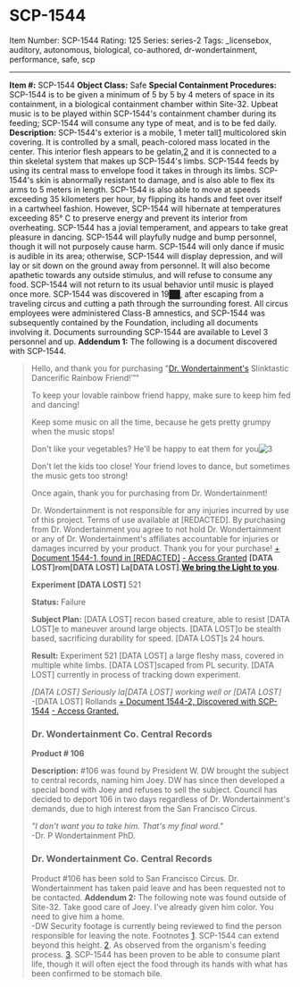 # SCP-1544
Item Number: SCP-1544
Rating: 125
Series: series-2
Tags: _licensebox, auditory, autonomous, biological, co-authored, dr-wondertainment, performance, safe, scp

---

**Item #:** SCP-1544
**Object Class:** Safe
**Special Containment Procedures:** SCP-1544 is to be given a minimum of 5 by 5 by 4 meters of space in its containment, in a biological containment chamber within Site-32. Upbeat music is to be played within SCP-1544's containment chamber during its feeding; SCP-1544 will consume any type of meat, and is to be fed daily.
**Description:** SCP-1544's exterior is a mobile, 1 meter tall[1](javascript:;) multicolored skin covering. It is controlled by a small, peach-colored mass located in the center. This interior flesh appears to be gelatin,[2](javascript:;) and it is connected to a thin skeletal system that makes up SCP-1544's limbs. SCP-1544 feeds by using its central mass to envelope food it takes in through its limbs.
SCP-1544's skin is abnormally resistant to damage, and is also able to flex its arms to 5 meters in length. SCP-1544 is also able to move at speeds exceeding 35 kilometers per hour, by flipping its hands and feet over itself in a cartwheel fashion. However, SCP-1544 will hibernate at temperatures exceeding 85° C to preserve energy and prevent its interior from overheating.
SCP-1544 has a jovial temperament, and appears to take great pleasure in dancing. SCP-1544 will playfully nudge and bump personnel, though it will not purposely cause harm. SCP-1544 will only dance if music is audible in its area; otherwise, SCP-1544 will display depression, and will lay or sit down on the ground away from personnel. It will also become apathetic towards any outside stimulus, and will refuse to consume any food. SCP-1544 will not return to its usual behavior until music is played once more.
SCP-1544 was discovered in 19██, after escaping from a traveling circus and cutting a path through the surrounding forest. All circus employees were administered Class-B amnestics, and SCP-1544 was subsequently contained by the Foundation, including all documents involving it.
Documents surrounding SCP-1544 are available to Level 3 personnel and up.
**Addendum 1:** The following is a document discovered with SCP-1544.
> Hello, and thank you for purchasing "[Dr. Wondertainment's](http://www.scp-wiki.net/dr-wondertainment-hub) Slinktastic Dancerific Rainbow Friend!™"  
>    
>  To keep your lovable rainbow friend happy, make sure to keep him fed and dancing!  
>    
>  Keep some music on all the time, because he gets pretty grumpy when the music stops!  
>    
>  Don't like your vegetables? He'll be happy to eat them for you![3](javascript:;)  
>    
>  Don't let the kids too close! Your friend loves to dance, but sometimes the music gets too strong!  
>    
>  Once again, thank you for purchasing from Dr. Wondertainment!  
>    
>  Dr. Wondertainment is not responsible for any injuries incurred by use of this project. Terms of use available at [REDACTED]. By purchasing from Dr. Wondertainment you agree to not hold Dr. Wondertainment or any of Dr. Wondertainment's affiliates accountable for injuries or damages incurred by your product. Thank you for your purchase!
[\+ Document 1544-1, found in [REDACTED]](javascript:;)
[\- Access Granted](javascript:;)
> **[DATA LOST]rom[DATA LOST] La[DATA LOST].[We bring the Light to you](/radiance-and-cachinnation).**  
>    
>  **Experiment [DATA LOST]** 521  
>    
>  **Status:** Failure  
>    
>  **Subject Plan:** [DATA LOST] recon based creature, able to resist [DATA LOST]e to maneuver around large objects. [DATA LOST]o be stealth based, sacrificing durability for speed. [DATA LOST]s 24 hours.  
>    
>  **Result:** Experiment 521 [DATA LOST] a large fleshy mass, covered in multiple white limbs. [DATA LOST]scaped from PL security. [DATA LOST] currently in process of tracking down experiment.  
>    
>  _[DATA LOST] Seriously la[DATA LOST] working well or [DATA LOST]_  
>  -[DATA LOST] Rollands
[\+ Document 1544-2, Discovered with SCP-1544](javascript:;)
[\- Access Granted.](javascript:;)
> ### Dr. Wondertainment Co. Central Records
>   
>  **Product # 106**  
>    
>  **Description:** #106 was found by President W. DW brought the subject to central records, naming him Joey. DW has since then developed a special bond with Joey and refuses to sell the subject. Council has decided to deport 106 in two days regardless of Dr. Wondertainment's demands, due to high interest from the San Francisco Circus.  
>    
>  _"I don't want you to take him. That's my final word."_  
>  -Dr. P Wondertainment PhD.
> ### Dr. Wondertainment Co. Central Records
>   
>  Product #106 has been sold to San Francisco Circus. Dr. Wondertainment has taken paid leave and has been requested not to be contacted.
**Addendum 2:** The following note was found outside of Site-32.
> Take good care of Joey. I've already given him color. You need to give him a home.  
>  -DW
Security footage is currently being reviewed to find the person responsible for leaving the note.
Footnotes
[1](javascript:;). SCP-1544 can extend beyond this height.
[2](javascript:;). As observed from the organism's feeding process.
[3](javascript:;). SCP-1544 has been proven to be able to consume plant life, though it will often eject the food through its hands with what has been confirmed to be stomach bile.